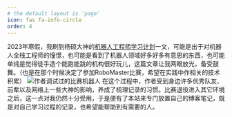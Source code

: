 ```yaml
---
# the default layout is 'page'
icon: fas fa-info-circle
order: 4
---
```


2023年寒假，我刷到杨硕大神的[机器人工程师学习计划](https://zhuanlan.zhihu.com/p/22266788)一文，可能是出于对机器人全栈工程师的憧憬，也可能是看到了机器人领域好多好多有意思的东西，也可能单纯是觉得徒手造个能跑能跳的机构很好玩儿，这篇文章让我两眼放光，备受鼓舞。（也是在那个时候决定了参加RoboMaster比赛，希望在实践中作相关的技术积累）
![作者调试过的比赛机器人](/assets/post-pics/infantry.jpg)
在这个过程中，作者受到身边许多优秀队友、前辈以及网络上一些大神的影响，养成了梳理记录的习惯。比赛退役进入其它环境之后，这一点对我仍然十分受用，于是便有了本站来专门放置自己的博客笔记，既是对自己学习过程的记录，也希望能帮助到有需要的人。
